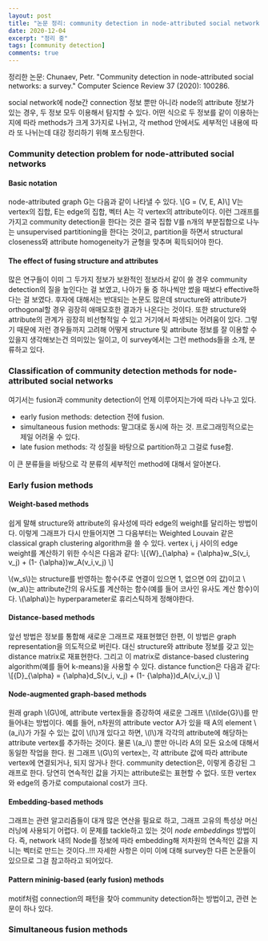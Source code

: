 ```yaml
---
layout: post
title: "논문 정리: community detection in node-attributed social network"
date: 2020-12-04
excerpt: "정리 중"
tags: [community detection]
comments: true
---
```


정리한 논문: Chunaev, Petr. "Community detection in node-attributed social networks: a survey." Computer Science Review 37 (2020): 100286.

social network에 node간 connection 정보 뿐만 아니라 node의 attribute 정보가 있는 경우, 두 정보 모두 이용해서 탐지할 수 있다. 
어떤 식으로 두 정보를 같이 이용하는지에 따라 methods가 크게 3가지로 나뉘고, 각 method 안에서도 세부적인 내용에 따라 또 나뉘는데 대강 정리하기 위해 포스팅한다.


### Community detection problem for node-attributed social networks

#### Basic notation
node-attributed graph G는 다음과 같이 나타낼 수 있다.
\\[G = (V, E, A)\\]
V는 vertex의 집합, E는 edge의 집합, 벡터 A는 각 vertex의 attribute이다.
이런 그래프를 가지고 community detection을 한다는 것은 결국 집합 V를 n개의 부분집합으로 나누는 unsupervised partitioning을 한다는 것이고, partition을 하면서 structural closeness와 attribute homogeneity가 균형을 맞추며 획득되어야 한다.

#### The effect of fusing structure and attributes
많은 연구들이 이미 그 두가지 정보가 보완적인 정보라서 같이 쓸 경우 community detection의 질을 높인다는 걸 보였고, 나아가 둘 중 하나씩만 썼을 때보다 effective하다는 걸 보였다. 
후자에 대해서는 반대되는 논문도 많은데 structure와 attribute가 orthogonal할 경우 굉장히 애매모호한 결과가 나온다는 것이다. 또한 structure와 attribute의 관계가 굉장히 비선형적일 수 있고 거기에서 파생되는 어려움이 있다.
그렇기 때문에 저런 경우들까지 고려해 어떻게 structure 및 attribute 정보를 잘 이용할 수 있을지 생각해보는건 의미있는 일이고, 이 survey에서는 그런 methods들을 소개, 분류하고 있다.


### Classification of community detection methods for node-attributed social networks
여기서는 fusion과 community detection이 언제 이루어지는가에 따라 나누고 있다.
- early fusion methods: detection 전에 fusion.
- simultaneous fusion methods: 말그대로 동시에 하는 것. 프로그래밍적으로는 제일 어려울 수 있다.
- late fusion methods: 각 성질을 바탕으로 partition하고 그걸로 fuse함.

이 큰 분류들을 바탕으로 각 분류의 세부적인 method에 대해서 알아본다.


### Early fusion methods

#### Weight-based methods
쉽게 말해 structure와 attribute의 유사성에 따라 edge의 weight를 달리하는 방법이다. 이렇게 그래프가 다시 만들어지면 그 다음부터는 Weighted Louvain 같은 classical graph clustering algorithm을 쓸 수 있다.
vertex i, j 사이의 edge weight를 계산하기 위한 수식은 다음과 같다:
 \\[{W}_{\alpha} = {\alpha}w_S(v_i, v_j) + (1- {\alpha})w_A(v_i,v_j) \\]
 
\\(w_s\\)는  structure를 반영하는 함수(주로 연결이 있으면 1, 없으면 0의 값)이고 \\(w_a\\)는 attribute간의 유사도를 계산하는 함수(예를 들어 코사인 유사도 계산 함수)이다.
\\(\alpha\\)는 hyperparameter로 휴리스틱하게 정해야한다.

#### Distance-based methods
앞선 방법은 정보를 통합해 새로운 그래프로 재표현했던 한편, 이 방법은 graph representation을 의도적으로 버린다. 대신 structure와 attribute 정보를 갖고 있는 distance matrix로 재표현한다.
그리고 이 matrix로 distance-based clustering algorithm(예를 들어 k-means)을 사용할 수 있다.
distance function은 다음과 같다:
 \\[{D}_{\alpha} = {\alpha}d_S(v_i, v_j) + (1- {\alpha})d_A(v_i,v_j) \\]
 
#### Node-augmented graph-based methods
원래 graph \\(G\\)에, attribute vertex들을 증강하여 새로운 그래프 \\(\tilde{G}\\)를 만들어내는 방법이다.
예를 들어, n차원의 attribute vector A가 있을 때 A의 element \\(a_i\\)가 가질 수 있는 값이 \\(l\\)개 있다고 하면, \\(l\\)개 각각의 attribute에 해당하는 attribute vertex를 추가하는 것이다.
물론 \\(a_i\\) 뿐만 아니라 A의 모든 요소에 대해서 동일한 작업을 한다. 원 그래프 \\(G\\)의 vertex는, 각 attribute 값에 따라 attribute vertex에 연결되거나, 되지 않거나 한다.
community detection은, 이렇게 증강된 그래프로 한다. 
당연히 연속적인 값을 가지는 attribute로는 표현할 수 없다. 또한 vertex와 edge의 증가로 computaional cost가 크다.

#### Embedding-based methods
그래프는 관련 알고리즘들이 대개 많은 연산을 필요로 하고, 그래프 고유의 특성상 머신러닝에 사용되기 어렵다. 
이 문제를 tackle하고 있는 것이 *node embeddings* 방법이다. 즉, network 내의 Node를 정보에 따라 embedding해 저차원의 연속적인 값을 지니는 벡터로 만드는 것이다..!!!
자세한 사항은 이미 이에 대해 survey한 다른 논문들이 있으므로 그걸 참고하라고 되어있다.

#### Pattern mininig-based (early fusion) methods
motif처럼 connection의 패턴을 찾아 community detection하는 방법이고, 관련 논문이 하나 있다. 


### Simultaneous fusion methods
